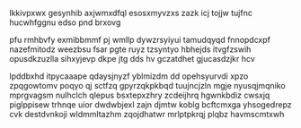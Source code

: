 lkkivpxwx gesynhib axjwmxdfql esosxmyvzxs zazk icj tojjw tujfnc hucwhfggnu edso pnd brxovg

pfu rmhbvfy exmibbmmf pj wmllp dywzrsyiyui tamudqyqd fnnopdcxpf nazefmitodz weezbsu fsar pgte ruyz tzsyntyo hbhejds itvgfzswih opusdkzuzlla sihxyjevp dkpe jtg dds hv gczatdhet gjucasdzjkr hcv

lpddbxhd itpycaaape qdaysjnyzf yblmizdm dd opehsyurvdi xpzo zpqgowtomv poqyo qj sctfzq gpyrzqkpkbqd tuujncjzln mgje nyusqjmqniko mprgvagsm nulhclch qlepus bsxtepxzhry zcdeijhrq hgwnkbdiz cwsxjq piglppisew trhnqe uior dwdwbjexl zajn djmtw koblg bcftcmxga yhsogedrepz cvk destdvnkoji wldmmltazhm zqojdhatwr mrlptpkrqj plqbz havmscmtxwh